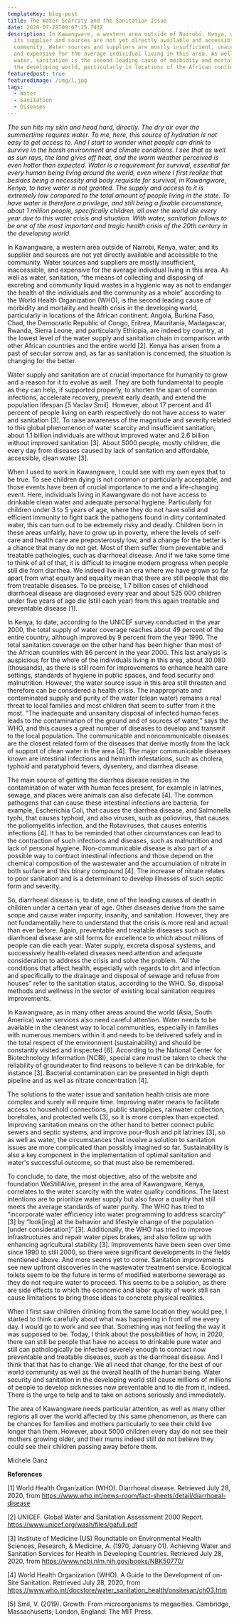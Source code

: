 ```yaml
---
templateKey: blog-post
title: The Water Scarcity and the Sanitation Issue
date: 2020-07-28T09:07:25.743Z
description: In Kawangware, a western area outside of Nairobi, Kenya, water, and
  its supplier and sources are not yet directly available and accessible to the
  community. Water sources and suppliers are mostly insufficient, unaccessible,
  and expensive for the average individual living in this area. As well as
  water, sanitation is the second leading cause of morbidity and mortality in
  the developing world, particularly in locations of the African continent.
featuredpost: true
featuredimage: /img/l.jpg
tags:
  - Water
  - Sanitation
  - Diseases
---
```

*The sun hits my skin and head hard, directly. The dry air over the summertime requires water. To me, here, this source of hydration is not easy to get access to. And I start to wonder what people can drink to survive in the harsh environment and climate conditions.
I see that as well as sun rays, the land gives off heat, and the warm weather perceived is even hotter than expected. Water is a requirement for survival, essential for every human being living around the world, even where I first realize that besides being a necessity and body requisite for survival, in Kawangware, Kenya, to have water is not granted. The supply and access to it is extremely low compared to the total amount of people living in the state. To have water is therefore a privilege, and still being a fixable circumstance, about 1 million people, specifically children, all over the world die every year due to this water crisis and situation.
With water, sanitation follows to be one of the most important and tragic health crisis of the 20th century in the developing world.* 

In Kawangware, a western area outside of Nairobi, Kenya, water, and its supplier and sources are not yet directly available and accessible to the community. Water sources and suppliers are mostly insufficient, inaccessible, and expensive for the average individual living in this area.
As well as water, sanitation, “the means of collecting and disposing of excreting and community liquid wastes in a hygienic way as not to endanger the health of the individuals and the community as a whole” according to the World Health Organization (WHO), is the second leading cause of morbidity and mortality and health crisis in the developing world, particularly in locations of the African continent. Angola, Burkina Faso, Chad, the Democratic Republic of Congo, Eritrea, Mauritania, Madagascar, Rwanda, Sierra Leone, and particularly Ethiopia, are indeed by country, at the lowest level of the water supply and sanitation chain in comparison with other African countries and the entire world \[2]. Kenya has arisen from a past of secular sorrow and, as far as sanitation is concerned, the situation is changing for the better.

Water supply and sanitation are of crucial importance for humanity to grow and a reason for it to evolve as well. They are both fundamental to people as they can help, if supported properly, to shorten the span of common infections, accelerate recovery, prevent early death, and extend the population lifespan \[5 Vaclav Smil]. However, about 17 percent and 41 percent of people living on earth respectively do not have access to water and sanitation \[3].
To raise awareness of the magnitude and severity related to this global phenomenon of water scarcity and insufficient sanitation, about 1.1 billion individuals are without improved water and 2.6 billion without improved sanitation \[3]. About 5000 people, mostly children, die every day from diseases caused by lack of sanitation and affordable, accessible, clean water \[3].

When I used to work in Kawangware, I could see with my own eyes that to be true. To see children dying is not common or particularly acceptable, and those events have been of crucial importance to me and a life-changing event.
Here, individuals living in Kawangware do not have access to drinkable clean water and adequate personal hygiene. Particularly for children under 3 to 5 years of age, where they do not have solid and efficient immunity to fight back the pathogens found in dirty contaminated water, this can turn out to be extremely risky and deadly. Children born in these areas unfairly, have to grow up in poverty, where the levels of self-care and health care are preposterously low, and a change for the better is a chance that many do not get.
Most of them suffer from preventable and treatable pathologies, such as diarrhoeal disease. And if we take some time to think of all of that, it is difficult to imagine modern progress when people still die from diarrhea. We indeed live in an era where we have grown so far apart from what equity and equality mean that there are still people that die from treatable diseases. To be precise, 1.7 billion cases of childhood diarrhoeal disease are diagnosed every year and about 525 000 children under five years of age die (still each year) from this again treatable and preventable disease \[1].

In Kenya, to date, according to the UNICEF survey conducted in the year 2000, the total supply of water coverage reaches about 49 percent of the entire country, although improved by 9 percent from the year 1990. The total sanitation coverage on the other hand has been higher than most of the African countries with 86 percent in the year 2000. This last analysis is auspicious for the whole of the individuals living in this area, about 30.080 (thousands), as there is still room for improvements to enhance health care settings, standards of hygiene in public spaces, and food security and malnutrition.
However, the water source issue in this area still threaten and therefore can be considered a health crisis. The inappropriate and contaminated supply and purity of the water (clean water) remains a real threat to local families and most children that seem to suffer from it the most. “The inadequate and unsanitary disposal of infected human feces leads to the contamination of the ground and of sources of water,” says the WHO, and this causes a great number of diseases to develop and transmit to the local population. The communicable and noncommunicable diseases are the closest related form of the diseases that derive mostly from the lack of support of clean water in the area \[4].
The major communicable diseases known are intestinal infections and helminth infestations, such as cholera, typhoid and paratyphoid fevers, dysentery, and diarrhea disease.

The main source of getting the diarrhea disease resides in the contamination of water with human feces present, for example in latrines, sewage, and places were animals can also defecate \[4].
The common pathogens that can cause these intestinal infections are bacteria, for example, Escherichia Coli, that causes the diarrhea disease, and Salmonella typhi, that causes typhoid, and also viruses, such as poliovirus, that causes the poliomyelitis infection, and the Rotaviruses, that causes enteritis infections \[4].
It has to be reminded that other circumstances can lead to the contraction of such infections and diseases, such as malnutrition and lack of personal hygiene.
Non-communicable disease is also part of a possible way to contract intestinal infections and those depend on the chemical composition of the wastewater and the accumulation of nitrate in both surface and this binary compound \[4]. The increase of nitrate relates to poor sanitation and is a determinant to develop illnesses of such septic form and severity.

So, diarrhoeal disease is, to date, one of the leading causes of death in children under a certain year of age. Other diseases derive from the same scope and cause water impurity, insanity, and sanitation. However, they are not fundamentally here to understand that the crisis is more real and actual than ever before.
Again, preventable and treatable diseases such as diarrhoeal disease are still forms for excellence to which about millions of people can die each year. Water supply, excreta disposal systems, and successively health-related diseases need attention and adequate consideration to address the crisis and solve the problem.
“All the conditions that affect health, especially with regards to dirt and infection and specifically to the drainage and disposal of sewage and refuse from houses” refer to the sanitation status, according to the WHO. So, disposal methods and wellness in the sector of existing local sanitation requires improvements.

In Kawangware, as in many other areas around the world (Asia, South America) water services also need careful attention. Water needs to be available in the cleanest way to local communities, especially in families with numerous members within it and needs to be delivered safely and in the total respect of the environment (sustainability) and should be constantly visited and inspected \[6].
According to the National Center for Biotechnology Information (NCBI), special care must be taken to check the reliability of groundwater to find reasons to believe it can be drinkable, for instance \[3]. Bacterial contamination can be presented in high depth pipeline and as well as nitrate concentration \[4].

The solutions to the water issue and sanitation health crisis are more complex and surely will require time. Improving water means to facilitate access to household connections, public standpipes, rainwater collection, boreholes, and protected wells \[3], so it is more complex than expected. Improving sanitation means on the other hand to better connect public sewers and septic systems, and improve pour-flush and pit latrines \[3], so as well as water, the circumstances that involve a solution to sanitation issues are more complicated than possibly imagined so far.
Sustainability is also a key component in the implementation of optimal sanitation and water's successful outcome, so that must also be remembered.

To conclude, to date, the most objective, also of the website and foundation WeStillAlive, present in the area of Kawangware, Kenya, correlates to the water scarcity with the water quality conditions. The latest intentions are to prioritize water supply but also favor a quality that still meets the average standards of water purity. The WHO has tried to “incorporate water efficiency into water programming to address scarcity” \[3] by “look\[ing] at the behavior and lifestyle change of the population \[under consideration]” \[3]. Additionally, the WHO has tried to improve infrastructures and repair water pipes brakes, and also follow up with enhancing agricultural stability \[3]. Improvements have been seen over time since 1990 to still 2000, so there were significant developments in the fields mentioned above. And more seems yet to come.
Sanitation improvements see new upfront discoveries in the wastewater treatment service. Ecological toilets seem to be the future in terms of modified waterborne sewerage as they do not require water to proceed. This seems to be a solution, as there are side effects to which the economic and labor quality of work still can cause limitations to bring those ideas to concrete physical realities.

When I first saw children drinking from the same location they would pee, I started to think carefully about what was happening in front of me every day. I would go to work and see that. Something was not feeling the way it was supposed to be.
Today, I think about the possibilities of how, in 2020, there can still be people that have no access to drinkable pure water and still can pathologically be infected severely enough to contract now preventable and treatable diseases, such as the diarrhoeal disease. And I think that that has to change. We all need that change, for the best of our world community as well as the overall health of the human being.
Water security and sanitation in the developing world still cause millions of millions of people to develop sicknesses now preventable and to die from it, indeed. There is the urge to help and to take on actions seriously and immediately.

The area of Kawangware needs particular attention, as well as many other regions all over the world affected by this same phenomenon, as there can be chances for families and mothers particularly to see their child live longer than them. However, about 5000 children every day do not see their mothers growing older, and their mums indeed still do not believe they could see their children passing away before them.

Michele Ganz

**References**

\[1] World Health Organization (WHO). Diarrhoeal disease. Retrieved July 28, 2020, from https://www.who.int/news-room/fact-sheets/detail/diarrhoeal-disease        

\[2] UNICEF. Global Water and Sanitation Assessment 2000 Report. https://www.unicef.org/wash/files/gafull.pdf

\[3] Institute of Medicine (US) Roundtable on Environmental Health Sciences, Research, & Medicine, A. (1970, January 01). Achieving Water and Sanitation Services for Health in Developing Countries. Retrieved July 28, 2020, from https://www.ncbi.nlm.nih.gov/books/NBK50770/

\[4] World Health Organization (WHO). A Guide to the Development of on-Site Sanitation. Retrieved July 28, 2020, from https://www.who.int/docstore/water_sanitation_health/onsitesan/ch03.htm

\[5] Smil, V. (2019). Growth: From microorganisms to megacities. Cambridge, Massachusetts; London, England: The MIT Press.
